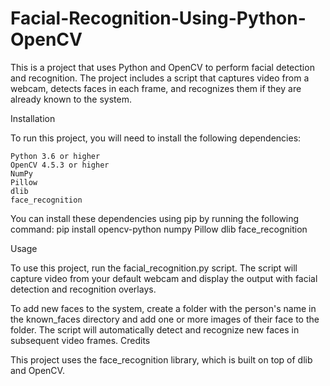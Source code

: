 # Facial-Recognition-Using-Python-OpenCV
This is a project that uses Python and OpenCV to perform facial detection and recognition. The project includes a script that captures video from a webcam, detects faces in each frame, and recognizes them if they are already known to the system.

Installation

To run this project, you will need to install the following dependencies:

    Python 3.6 or higher
    OpenCV 4.5.3 or higher
    NumPy
    Pillow
    dlib
    face_recognition

You can install these dependencies using pip by running the following command:
pip install opencv-python numpy Pillow dlib face_recognition

Usage

To use this project, run the facial_recognition.py script. The script will capture video from your default webcam and display the output with facial detection and recognition overlays.

To add new faces to the system, create a folder with the person's name in the known_faces directory and add one or more images of their face to the folder. The script will automatically detect and recognize new faces in subsequent video frames.
Credits

This project uses the face_recognition library, which is built on top of dlib and OpenCV.
